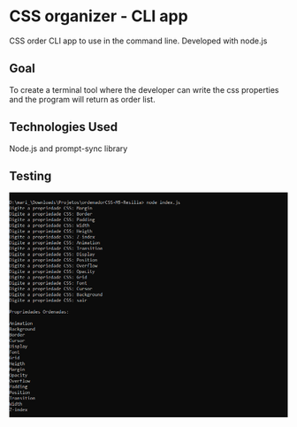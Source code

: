 # CSS organizer - CLI app
CSS order CLI app to use in the command line. Developed with node.js

## Goal
To create a terminal tool where the developer can write the css properties and the program will return as order list. 

## Technologies Used
Node.js and prompt-sync library

## Testing
<img src="imagemTeste.png"/>
